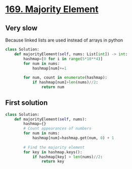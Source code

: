 # [169. Majority Element](https://leetcode.com/problems/majority-element/)

## Very slow
Because linked lists are used instead of arrays in python
~~~python
class Solution:
    def majorityElement(self, nums: List[int]) -> int:
        hashmap=[0 for i in range(5*10**4)]
        for num in nums:
            hashmap[num]+=1
        
        for num, count in enumerate(hashmap):
            if hashmap[num]>len(nums)//2:
                return num
~~~

## First solution
~~~python
class Solution:
    def majorityElement(self, nums):
        hashmap={}
        # Count appearances of numbers
        for num in nums:
            hashmap[num]=hashmap.get(num, 0) + 1
        
        # Find the majority element
        for key in hashmap.keys():
            if hashmap[key] > len(nums)//2:
                return key
~~~
